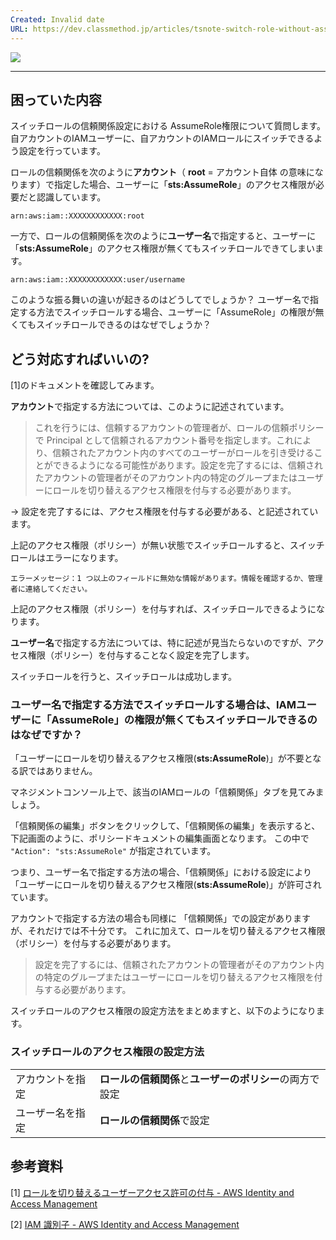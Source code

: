 ```yaml
---
Created: Invalid date
URL: https://dev.classmethod.jp/articles/tsnote-switch-role-without-assume-role/
---
```

[![](https://cdn-ssl-devio-img.classmethod.jp/wp-content/uploads/2019/05/aws-iam.png)](https://cdn-ssl-devio-img.classmethod.jp/wp-content/uploads/2019/05/aws-iam.png)

---

## 困っていた内容

スイッチロールの信頼関係設定における AssumeRole権限について質問します。 自アカウントのIAMユーザーに、自アカウントのIAMロールにスイッチできるよう設定を行っています。

ロールの信頼関係を次のように**アカウント**（ **root** = アカウント自体 の意味になります）で指定した場合、ユーザーに「**sts:AssumeRole**」のアクセス権限が必要だと認識しています。

`arn:aws:iam::XXXXXXXXXXXX:root`

一方で、ロールの信頼関係を次のように**ユーザー名**で指定すると、ユーザーに「**sts:AssumeRole**」のアクセス権限が無くてもスイッチロールできてしまいます。

`arn:aws:iam::XXXXXXXXXXXX:user/username`

このような振る舞いの違いが起きるのはどうしてでしょうか？ ユーザー名で指定する方法でスイッチロールする場合、ユーザーに「AssumeRole」の権限が無くてもスイッチロールできるのはなぜでしょうか？

## どう対応すればいいの?

[1]のドキュメントを確認してみます。

**アカウント**で指定する方法については、このように記述されています。

> これを行うには、信頼するアカウントの管理者が、ロールの信頼ポリシーで Principal として信頼されるアカウント番号を指定します。これにより、信頼されたアカウント内のすべてのユーザーがロールを引き受けることができるようになる可能性があります。設定を完了するには、信頼されたアカウントの管理者がそのアカウント内の特定のグループまたはユーザーにロールを切り替えるアクセス権限を付与する必要があります。

→ 設定を完了するには、アクセス権限を付与する必要がある、と記述されています。

上記のアクセス権限（ポリシー）が無い状態でスイッチロールすると、スイッチロールはエラーになります。

`エラーメッセージ：1 つ以上のフィールドに無効な情報があります。情報を確認するか、管理者に連絡してください。`

上記のアクセス権限（ポリシー）を付与すれば、スイッチロールできるようになります。

**ユーザー名**で指定する方法については、特に記述が見当たらないのですが、アクセス権限（ポリシー）を付与することなく設定を完了します。

スイッチロールを行うと、スイッチロールは成功します。

### ユーザー名で指定する方法でスイッチロールする場合は、IAMユーザーに「AssumeRole」の権限が無くてもスイッチロールできるのはなぜですか？

「ユーザーにロールを切り替えるアクセス権限(**sts:AssumeRole**)」が不要となる訳ではありません。

マネジメントコンソール上で、該当のIAMロールの「信頼関係」タブを見てみましょう。

「信頼関係の編集」ボタンをクリックして、「信頼関係の編集」を表示すると、 下記画面のように、ポリシードキュメントの編集画面となります。 この中で `"Action": "sts:AssumeRole"` が指定されています。

つまり、ユーザー名で指定する方法の場合、「信頼関係」における設定により 「ユーザーにロールを切り替えるアクセス権限(**sts:AssumeRole**)」が許可されています。

アカウントで指定する方法の場合も同様に 「信頼関係」での設定がありますが、それだけでは不十分です。 これに加えて、ロールを切り替えるアクセス権限（ポリシー）を付与する必要があります。

> 設定を完了するには、信頼されたアカウントの管理者がそのアカウント内の特定のグループまたはユーザーにロールを切り替えるアクセス権限を付与する必要があります。

スイッチロールのアクセス権限の設定方法をまとめますと、以下のようになります。

### スイッチロールのアクセス権限の設定方法

|   |   |
|---|---|
|アカウントを指定|**ロールの信頼関係**と**ユーザーのポリシー**の両方で設定|
|ユーザー名を指定|**ロールの信頼関係**で設定|

## 参考資料

[1] [ロールを切り替えるユーザーアクセス許可の付与 - AWS Identity and Access Management](https://docs.aws.amazon.com/ja_jp/IAM/latest/UserGuide/id_roles_use_permissions-to-switch.html)

[2] [IAM 識別子 - AWS Identity and Access Management](https://docs.aws.amazon.com/ja_jp/IAM/latest/UserGuide/reference_identifiers.html)